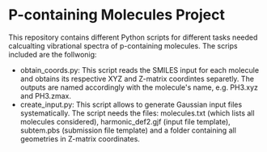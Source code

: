 # P-containing Molecules Project

This repository contains different Python scripts for different tasks needed calcualting vibrational spectra of p-containing molecules.
The scrips included are the follwonig:
  - obtain_coords.py: This script reads the SMILES input for each molecule and obtains its respective XYZ and Z-matrix coordintes separetly. The outputs are named                         accordingly with the molecule's name, e.g. PH3.xyz and PH3.zmax.
  - create_input.py:  This script allows to generate Gaussian input files systematically. The script needs the files: molecules.txt (which lists all molecules                             considered), harmonic_def2.gjf (input file template), subtem.pbs (submission file template) and a folder containing all geometries in Z-matrix                       coordinates.

